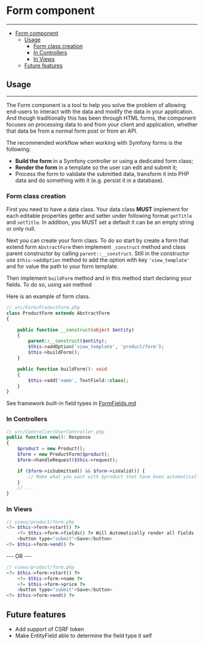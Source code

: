 # Form component

___
<!-- TOC -->
* [Form component](#form-component)
  * [Usage](#usage)
    * [Form class creation](#form-class-creation)
    * [In Controllers](#in-controllers)
    * [In Views](#in-views)
  * [Future features](#future-features)
<!-- TOC -->


## Usage
___

The Form component is a tool to help you solve the problem of allowing end-users to interact with the data and modify the data in your application. And though traditionally this has been through HTML forms, the component focuses on processing data to and from your client and application, whether that data be from a normal form post or from an API.

The recommended workflow when working with Symfony forms is the following:

- **Build the form** in a Symfony controller or using a dedicated form class;
- **Render the form** in a template so the user can edit and submit it;
- Process the form to validate the submitted data, transform it into PHP data and do something with it (e.g. persist it in a database).

### Form class creation

First you need to have a data class. Your data class **MUST** implement for each editable properties getter and setter under following format `getTitle` and `setTitle`. In addition, you MUST set a default it can be an empty string or only null.

Next you can create your form class. To do so start by create a form that extend form `AbstractForm` then implement `_construct` method and class parent constructor by calling `parent::__construct`. Still in the constructor use `$this->addOption` method to add the option with key `'view_template'` and for value the path to your form template.

Then implement `buildForm` method and in this method start declaring your fields. To do so, using `add` method

Here is an example of form class.

```php
// src/Form/ProductForm.php
class ProductForm extends AbstractForm
{

    public function __construct(object $entity)
    {
        parent::__construct($entity);
        $this->addOption('view_template', 'product/form');
        $this->buildForm();
    }

    public function buildForm(): void
    {
        $this->add('name', TextField::class);
    }
}
```

See framework built-in field types in [FormFields.md](FormFields.md)

### In Controllers

```php
// src/Controller/UserController.php
public function new(): Response
{
    $product = new Product();
    $form = new ProductForm($product);
    $form->handleRequest($this->request);

    if ($form->isSubmitted() && $form->isValid()) {
        // Make what you want with $product that have been automatically update with form data
    }
    // ...
}
```

### In Views

```php
// views/product/form.php
<?= $this->form->start() ?>
    <?= $this->form->fields() ?> Will Automatically render all fields
    <button type="submit">Save</button>
<?= $this->form->end() ?>
```

--- OR ---

```php
// views/product/form.php
<?= $this->form->start() ?>
    <?= $this->form->name ?>
    <?= $this->form->price ?>
    <button type="submit">Save</button>
<?= $this->form->end() ?>
```

## Future features

- Add support of CSRF token
- Make EntityField able to determine the field type it self